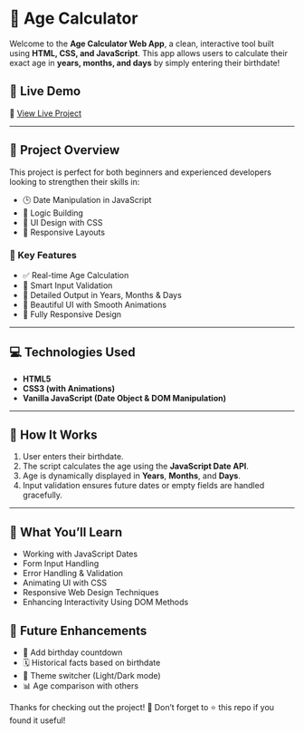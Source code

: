 # 🧮 Age Calculator 

Welcome to the **Age Calculator Web App**, a clean, interactive tool built using **HTML, CSS, and JavaScript**. This app allows users to calculate their exact age in **years, months, and days** by simply entering their birthdate!

## 🌟 Live Demo

🔗 [View Live Project](https://calculateagenow.netlify.app/)

---

## 📌 Project Overview

This project is perfect for both beginners and experienced developers looking to strengthen their skills in:

- 🕒 Date Manipulation in JavaScript
- 🧠 Logic Building
- 🎨 UI Design with CSS
- 📱 Responsive Layouts

### 🎯 Key Features

- ✅ Real-time Age Calculation
- 📅 Smart Input Validation
- 🧮 Detailed Output in Years, Months & Days
- 🎨 Beautiful UI with Smooth Animations
- 🔄 Fully Responsive Design

---

## 💻 Technologies Used

- **HTML5**
- **CSS3 (with Animations)**
- **Vanilla JavaScript (Date Object & DOM Manipulation)**

---

## 🚀 How It Works

1. User enters their birthdate.
2. The script calculates the age using the **JavaScript Date API**.
3. Age is dynamically displayed in **Years**, **Months**, and **Days**.
4. Input validation ensures future dates or empty fields are handled gracefully.

---

## 🧠 What You’ll Learn

- Working with JavaScript Dates
- Form Input Handling
- Error Handling & Validation
- Animating UI with CSS
- Responsive Web Design Techniques
- Enhancing Interactivity Using DOM Methods

## 🧩 Future Enhancements

- 🎉 Add birthday countdown
- 🗓️ Historical facts based on birthdate
- 🌈 Theme switcher (Light/Dark mode)
- 📊 Age comparison with others


Thanks for checking out the project! 🌟 Don’t forget to ⭐ this repo if you found it useful!

